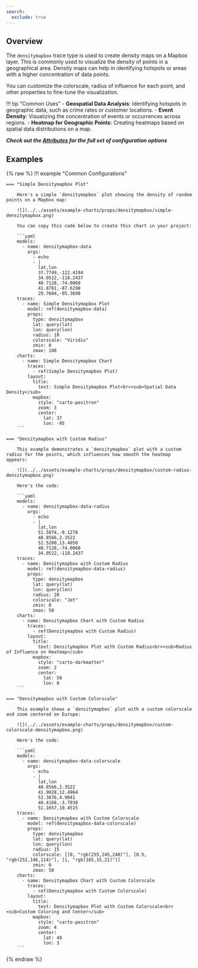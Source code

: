 ```yaml
---
search:
  exclude: true
---
```

<!--start-->
## Overview

The `densitymapbox` trace type is used to create density maps on a Mapbox layer. This is commonly used to visualize the density of points in a geographical area. Density maps can help in identifying hotspots or areas with a higher concentration of data points.

You can customize the colorscale, radius of influence for each point, and other properties to fine-tune the visualization.

!!! tip "Common Uses"
    - **Geospatial Data Analysis**: Identifying hotspots in geographic data, such as crime rates or customer locations.
    - **Event Density**: Visualizing the concentration of events or occurrences across regions.
    - **Heatmap for Geographic Points**: Creating heatmaps based on spatial data distributions on a map.

_**Check out the [Attributes](../configuration/Trace/Props/Densitymapbox/#attributes) for the full set of configuration options**_

## Examples

{% raw %}
!!! example "Common Configurations"

    === "Simple Densitymapbox Plot"

        Here's a simple `densitymapbox` plot showing the density of random points on a Mapbox map:

        ![](../../assets/example-charts/props/densitymapbox/simple-densitymapbox.png)

        You can copy this code below to create this chart in your project:

        ```yaml
        models:
          - name: densitymapbox-data
            args:
              - echo
              - |
                lat,lon
                37.7749,-122.4194
                34.0522,-118.2437
                40.7128,-74.0060
                41.8781,-87.6298
                29.7604,-95.3698
        traces:
          - name: Simple Densitymapbox Plot
            model: ref(densitymapbox-data)
            props:
              type: densitymapbox
              lat: query(lat)
              lon: query(lon)
              radius: 10
              colorscale: "Viridis"
              zmin: 0
              zmax: 100
        charts:
          - name: Simple Densitymapbox Chart
            traces:
              - ref(Simple Densitymapbox Plot)
            layout:
              title:
                text: Simple Densitymapbox Plot<br><sub>Spatial Data Density</sub>
              mapbox:
                style: "carto-positron"
                zoom: 3
                center:
                  lat: 37
                  lon: -95
        ```

    === "Densitymapbox with Custom Radius"

        This example demonstrates a `densitymapbox` plot with a custom radius for the points, which influences how smooth the heatmap appears:

        ![](../../assets/example-charts/props/densitymapbox/custom-radius-densitymapbox.png)

        Here's the code:

        ```yaml
        models:
          - name: densitymapbox-data-radius
            args:
              - echo
              - |
                lat,lon
                51.5074,-0.1278
                48.8566,2.3522
                52.5200,13.4050
                40.7128,-74.0060
                34.0522,-118.2437
        traces:
          - name: Densitymapbox with Custom Radius
            model: ref(densitymapbox-data-radius)
            props:
              type: densitymapbox
              lat: query(lat)
              lon: query(lon)
              radius: 20
              colorscale: "Jet"
              zmin: 0
              zmax: 50
        charts:
          - name: Densitymapbox Chart with Custom Radius
            traces:
              - ref(Densitymapbox with Custom Radius)
            layout:
              title:
                text: Densitymapbox Plot with Custom Radius<br><sub>Radius of Influence on Heatmap</sub>
              mapbox:
                style: "carto-darkmatter"
                zoom: 2
                center:
                  lat: 50
                  lon: 0
        ```

    === "Densitymapbox with Custom Colorscale"

        This example shows a `densitymapbox` plot with a custom colorscale and zoom centered on Europe:

        ![](../../assets/example-charts/props/densitymapbox/custom-colorscale-densitymapbox.png)

        Here's the code:

        ```yaml
        models:
          - name: densitymapbox-data-colorscale
            args:
              - echo
              - |
                lat,lon
                48.8566,2.3522
                41.9028,12.4964
                52.3676,4.9041
                40.4168,-3.7038
                51.1657,10.4515
        traces:
          - name: Densitymapbox with Custom Colorscale
            model: ref(densitymapbox-data-colorscale)
            props:
              type: densitymapbox
              lat: query(lat)
              lon: query(lon)
              radius: 15
              colorscale: [[0, "rgb(255,245,240)"], [0.5, "rgb(252,146,114)"], [1, "rgb(165,15,21)"]]
              zmin: 0
              zmax: 50
        charts:
          - name: Densitymapbox Chart with Custom Colorscale
            traces:
              - ref(Densitymapbox with Custom Colorscale)
            layout:
              title:
                text: Densitymapbox Plot with Custom Colorscale<br><sub>Custom Coloring and Center</sub>
              mapbox:
                style: "carto-positron"
                zoom: 4
                center:
                  lat: 48
                  lon: 3
        ```

{% endraw %}
<!--end-->